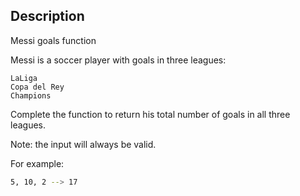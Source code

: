 ## Description

Messi goals function

Messi is a soccer player with goals in three leagues:

    LaLiga
    Copa del Rey
    Champions

Complete the function to return his total number of goals in all three leagues.

Note: the input will always be valid.

For example:

```bash
5, 10, 2 --> 17
```
